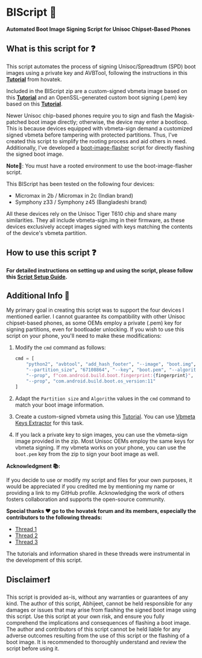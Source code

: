 # BIScript 🚀

**Automated Boot Image Signing Script for Unisoc Chipset-Based Phones** 

## What is this script for ❓
This script automates the process of signing Unisoc/Spreadtrum (SPD) boot images using a private key and AVBTool, following the instructions in this [**Tutorial**](https://www.hovatek.com/forum/thread-32674.html) from hovatek.

Included in the BIScript zip are a custom-signed vbmeta image based on this [**Tutorial**](https://www.hovatek.com/forum/thread-32664.html) and an OpenSSL-generated custom boot signing (.pem) key based on this [**Tutorial**](https://www.hovatek.com/forum/thread-32662.html).

Newer Unisoc chip-based phones require you to sign and flash the Magisk-patched boot image directly; otherwise, the device may enter a bootloop. This is because devices equipped with vbmeta-sign demand a customized signed vbmeta before tampering with protected partitions. Thus, I've created this script to simplify the rooting process and aid others in need. Additionally, I've developed a [boot-image-flasher](https://github.com/gitclone-url/Boot-img-flasher) script for directly flashing the signed boot image.

**Note📜**: You must have a rooted environment to use the boot-image-flasher script.

This BIScript has been tested on the following four devices:

- Micromax in 2b / Micromax in 2c (Indian brand)
- Symphony z33 / Symphony z45 (Bangladeshi brand)

All these devices rely on the Unisoc Tiger T610 chip and share many similarities. They all include vbmeta-sign.img in their firmware, as these devices exclusively accept images signed with keys matching the contents of the device's vbmeta partition.

## How to use this script ❓

**For detailed instructions on setting up and using the script, please follow this [Script Setup Guide](https://github.com/gitclone-url/BIScript/blob/Master/Script%20Setup%20Guide.md).**

## Additional Info 📜

My primary goal in creating this script was to support the four devices I mentioned earlier. I cannot guarantee its compatibility with other Unisoc chipset-based phones, as some OEMs employ a private (.pem) key for signing partitions, even for bootloader unlocking. If you wish to use this script on your phone, you'll need to make these modifications:

1. Modify the `cmd` command as follows:
   
   ```python
   cmd = [
       "python2", "avbtool", "add_hash_footer", "--image", "boot.img", "--partition_name", "boot",
       "--partition_size", "67108864", "--key", "boot.pem", "--algorithm", "SHA256_RSA4096",
       "--prop", f"com.android.build.boot.fingerprint:{fingerprint}",
       "--prop", "com.android.build.boot.os_version:11"
   ]
   ```

2. Adapt the `Partition size` and `Algorithm` values in the `cmd` command to match your boot image information.

3. Create a custom-signed vbmeta using this [Tutorial](https://www.hovatek.com/forum/thread-32664.html). You can use [Vbmeta Keys Extractor](https://github.com/Fijxu/VBMetaKeysExtractor-Linux) for this task.

4. If you lack a private key to sign images, you can use the vbmeta-sign image provided in the zip. Most Unisoc OEMs employ the same keys for vbmeta signing. If my vbmeta works on your phone, you can use the `boot.pem` key from the zip to sign your boot image as well.

**Acknowledgment 📚:**

If you decide to use or modify my script and files for your own purposes, it would be appreciated if you credited me by mentioning my name or providing a link to my GitHub profile. Acknowledging the work of others fosters collaboration and supports the open-source community.

**Special thanks ♥️ go to the hovatek forum and its members, especially the contributors to the following threads:**

- [Thread 1](https://www.hovatek.com/forum/thread-32664.html)
- [Thread 2](https://www.hovatek.com/forum/thread-32674.html)
- [Thread 3](https://www.hovatek.com/forum/thread-32662.html)

The tutorials and information shared in these threads were instrumental in the development of this script.

## Disclaimer❗

This script is provided as-is, without any warranties or guarantees of any kind. The author of this script, Abhijeet, cannot be held responsible for any damages or issues that may arise from flashing the signed boot image using this script. Use this script at your own risk, and ensure you fully comprehend the implications and consequences of flashing a boot image. The author and contributors of this script cannot be held liable for any adverse outcomes resulting from the use of this script or the flashing of a boot image. It is recommended to thoroughly understand and review the script before using it.
